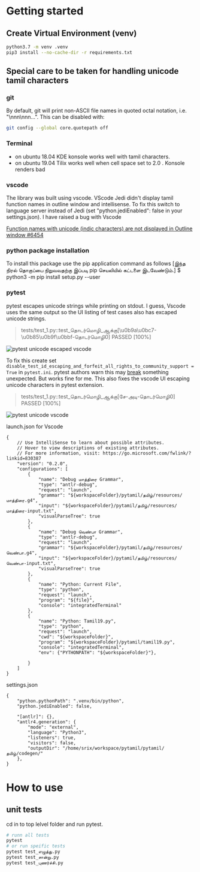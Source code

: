 # Getting started

## Create Virtual Environment (venv)
```bash
python3.7 -m venv .venv
pip3 install --no-cache-dir -r requirements.txt
```

## Special care to be taken for handling unicode tamil characters
### git
By default, git will print non-ASCII file names in quoted octal notation, i.e. "\nnn\nnn...". This can be disabled with:

```bash
git config --global core.quotepath off
```

### Terminal
* on ubuntu 18.04 KDE konsole works well with tamil characters.
* on ubuntu 19.04 Tilix works well when cell space set to 2.0 . Konsole renders bad

### vscode
The library was built using vscode. VScode Jedi didn't display tamil function names in outline window and intellisense. To fix this switch to language server instead of Jedi (set "python.jediEnabled": false in your settings.json). I have raised a bug with Vscode  

 [Function names with unicode (indic characters) are not displayed in Outline window #6454](https://github.com/microsoft/vscode-python/issues/6454)

### python package installation
To install this package use the pip application command as follows
[இந்த நிரல் தொகுப்பை நிறுவவதற்கு இப்படி pip செயலியில் கட்டளை இடவேண்டும்.]
$ python3 -m pip install setup.py  --user

### pytest
pytest escapes unicode strings while printing on stdout. I guess, Vscode uses the same output so the UI listing of test cases also has excaped unicode strings.

> tests/test_1.py::test_தொடர்மொழி_ஆக்கு[\u0b9a\u0bc7-\u0b85\u0b9f\u0bbf-தொடர்மொழி0] PASSED                 [100%]

![pytest unicode escaped vscode](https://user-images.githubusercontent.com/5801636/64475939-b2706f00-d1a6-11e9-8c74-e3834b2bcbd6.png)

To fix this create set `disable_test_id_escaping_and_forfeit_all_rights_to_community_support = True` in `pytest.ini`. pytest authors warn this may [break](https://github.com/pytest-dev/pytest/issues/5286) something unexpected. But works fine for me. This also fixes the vscode UI escaping unicode characters in pytest extension.

>tests/test_1.py::test_தொடர்மொழி_ஆக்கு[சே-அடி-தொடர்மொழி0] PASSED                                          [100%]

![pytest unicode vscode](https://user-images.githubusercontent.com/5801636/64476031-b2bd3a00-d1a7-11e9-89e5-3623709bee51.png)


launch.json for Vscode
```
{
    // Use IntelliSense to learn about possible attributes.
    // Hover to view descriptions of existing attributes.
    // For more information, visit: https://go.microsoft.com/fwlink/?linkid=830387
    "version": "0.2.0",
    "configurations": [
        {
            "name": "Debug மாத்திரை Grammar",
            "type": "antlr-debug",
            "request": "launch",
            "grammar": "${workspaceFolder}/pytamil/தமிழ்/resources/மாத்திரை.g4",
            "input": "${workspaceFolder}/pytamil/தமிழ்/resources/மாத்திரை-input.txt",
            "visualParseTree": true
        },
        {
            "name": "Debug வெண்பா Grammar",
            "type": "antlr-debug",
            "request": "launch",
            "grammar": "${workspaceFolder}/pytamil/தமிழ்/resources/வெண்பா.g4",
            "input": "${workspaceFolder}/pytamil/தமிழ்/resources/வெண்பா-input.txt",
            "visualParseTree": true
        },
        {
            "name": "Python: Current File",
            "type": "python",
            "request": "launch",
            "program": "${file}",
            "console": "integratedTerminal"
        },
        {
            "name": "Python: Tamil19.py",
            "type": "python",
            "request": "launch",
            "cwd": "${workspaceFolder}",
            "program": "${workspaceFolder}/pytamil/tamil19.py",
            "console": "integratedTerminal",
            "env": {"PYTHONPATH": "${workspaceFolder}"},

        }
    ]
}
```

settings.json
```
{
    "python.pythonPath": ".venv/bin/python",
    "python.jediEnabled": false,

    "[antlr]": {},
    "antlr4.generation": {
        "mode": "external",
        "language": "Python3",
        "listeners": true,
        "visitors": false,
        "outputDir": "/home/srix/workspace/pytamil/pytamil/தமிழ்/codegen/"
    },
}

```

# How to use
## unit tests
cd in to top lelvel folder and run pytest.
```bash
# runn all tests
pytest
# or run speific tests
pytest test_எழுத்து.py  
pytest test_சான்று.py
pytest test_புணர்ச்சி.py
```
